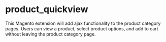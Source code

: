 product_quickview
=================

This Magento extension will add ajax functionality to the product category pages. Users can view a product, select product options, and add to cart without leaving the product category page.
